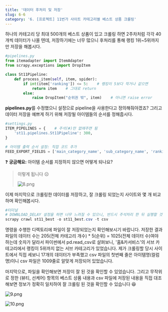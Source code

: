 ```yaml
---
title: '데이터 후처리 및 저장'
slug: 6-6
category: '6. [프로젝트] 11번가 사이트 카테고리별 베스트 상품 크롤링'
---
```


하나의 카테고리 당 최대 500개의 베스트 상품이 있고 크롤링 하면 2주차처럼 각각 40개씩 데이터가 나올 텐데, 저장하기에는 너무 많으니 후처리를 통해 랭킹 1위~5위까지만 저장을 해봅시다.

```python
#pipelines.py
from itemadapter import ItemAdapter
from scrapy.exceptions import DropItem

class St11Pipeline:
    def process_item(self, item, spider):
        if int(item['ranking']) <= 5:    # 랭킹이 5보다 작거나 같으면
            return item    # 그대로 return
        else: 
            raise DropItem("순위권 밖", item)    # 아니면 raise error
```

**pipelines.py**를 수정했으니 설정으로 pipeline을 사용한다고 정의해줘야겠죠? 그리고 데이터 저장을 예쁘게 하기 위해 저장될 아이템들의 순서를 정해줍시다.

```python
#settings.py
ITEM_PIPELINES = {    # 주석(#)만 없애주면 됨
    'st11.pipelines.St11Pipeline': 300,
}

# 아이템 출력 순서 설정: 직접 코드 추가
FEED_EXPORT_FIELDS = ['main_category_name', 'sub_category_name', 'ranking', 'title', 'ori_price', 'dis_price']
```

❓  **궁금해요:** 아이템 순서를 지정하지 않으면 어떻게 되나요?
> 이렇게 됩니다 ☹
>
> ![8.png](/scrapy/6-6/8.png)

이제 마지막으로 크롤링한 데이터를 저장하고, 잘 크롤링 되었는지 사이트와 몇 개 비교하며 확인해봅시다.

```powershell
#터미널
# DOWNLOAD_DELAY 설정을 하면 너무 느려질 수 있으니, 반드시 주석처리 한 뒤 실행할 것!!!
scrapy crawl st11_best -o st11_best.csv -t csv
```

명령을 수행한 디렉토리에 파일이 잘 저장되었는지 확인해보시기 바랍니다. 저장한 결과 파일의 데이터 수는 205(전체 카테고리 개수) * 5(순위) = 1025(전체 데이터 수)여야 하는데 숫자가 달라서 파이썬에서 pd.read_csv로 살펴보니, '홈&카서비스'의 서브 카테고리에서 랭킹이 5위까지 없는 서브 카테고리가 있었습니다. 제가 크롤링할 당시 사이트에서 직접 세보니 17개의 데이터가 부족했고 csv 파일의 첫번째 줄은 아이템명(컬럼명)이니 csv 파일은 1009줄로 알맞게 저장되어 있었습니다.

마지막으로, 파일을 확인해보면 저장이 잘 된 것을 확인할 수 있었습니다. 그리고 무작위로 정한 (뷰티, 선케어) 항목의 베스트 상품 내용과 csv 파일에 저장된 내용을 직접 대조해보면 정보가 정확히 일치하여 잘 크롤링 된 것을 확인할 수 있습니다 😆

![9.png](/scrapy/6-6/9.png)

![10.png](/scrapy/6-6/10.png)
